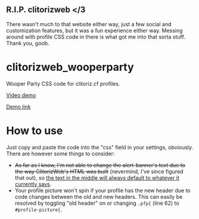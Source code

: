## R.I.P. clitorizweb </3
There wasn't much to that website either way, just a few social and customization features, but it was a fun experience either way. Messing around with profile CSS code in there is what got me into that sorta stuff. Thank you, goob.

# clitorizweb_wooperparty
Wooper Party CSS code for clitoriz.cf profiles.

[Video demo](https://cdn.discordapp.com/attachments/226918197872427008/900792196662460536/dQ6J4hLrH5.mp4)

[Demo link](http://web.archive.org/web/20211206000339/http://www.clitoriz.cf/profile.php?user=tom)

# How to use
Just copy and paste the code into the "css" field in your settings, obviously. There are however some things to consider:

* ~~As far as I know, I'm not able to change the alert-banner's text due to the way ClitorizWeb's HTML was built~~ (nevermind, I've since figured that out), so [the text in the middle will always default to whatever it currently says](https://i.imgur.com/lJb65wo.png).
* Your profile picture won't spin if your profile has the new header due to code changes between the old and new headers. This can easily be resolved by toggling "old header" on or changing ``.pfp{`` (line 62) to ``#profile-picture{``.
